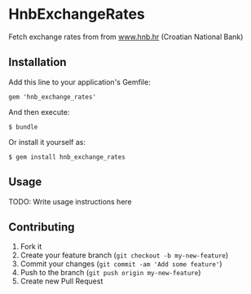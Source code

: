 # HnbExchangeRates

Fetch exchange rates from from www.hnb.hr (Croatian National Bank)

## Installation

Add this line to your application's Gemfile:

    gem 'hnb_exchange_rates'

And then execute:

    $ bundle

Or install it yourself as:

    $ gem install hnb_exchange_rates

## Usage

TODO: Write usage instructions here

## Contributing

1. Fork it
2. Create your feature branch (`git checkout -b my-new-feature`)
3. Commit your changes (`git commit -am 'Add some feature'`)
4. Push to the branch (`git push origin my-new-feature`)
5. Create new Pull Request
